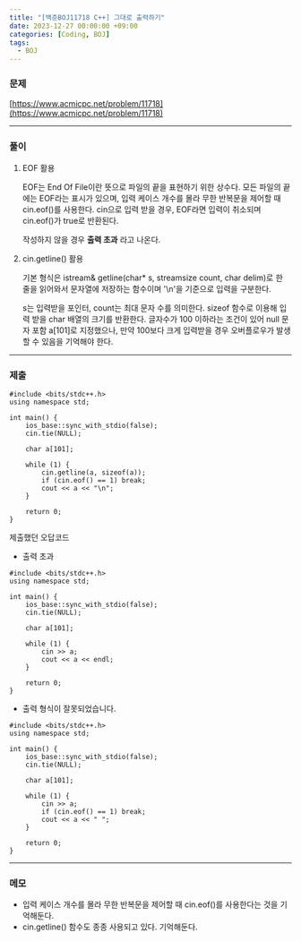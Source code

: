 ```yaml
---
title: "[백준BOJ11718 C++] 그대로 출력하기"
date: 2023-12-27 00:00:00 +09:00
categories: [Coding, BOJ]
tags:
  - BOJ
---
```

### 문제

[https://www.acmicpc.net/problem/11718](https://www.acmicpc.net/problem/11718)

***

### 풀이
1. EOF 활용

   EOF는 End Of File이란 뜻으로 파일의 끝을 표현하기 위한 상수다.
   모든 파일의 끝에는 EOF라는 표시가 있으며,
   입력 케이스 개수를 몰라 무한 반복문을 제어할 때 cin.eof()를 사용한다.
   cin으로 입력 받을 경우, EOF라면 입력이 취소되며 cin.eof()가 true로 반환된다.

   작성하지 않을 경우 **출력 초과** 라고 나온다.
2. cin.getline() 활용

   기본 형식은 istream& getline(char* s, streamsize count, char delim)로
   한 줄을 읽어와서 문자열에 저장하는 함수이며 '\n'을 기준으로 입력을 구분한다.

   s는 입력받을 포인터, count는 최대 문자 수를 의미한다.
   sizeof 함수로 이용해 입력 받을 char 배열의 크기를 반환한다.
   글자수가 100 이하라는 조건이 있어 null 문자 포함 a[101]로 지정했으나,
   만약 100보다 크게 입력받을 경우 오버플로우가 발생할 수 있음을 기억해야 한다.

***

### 제출
```C++17
#include <bits/stdc++.h>
using namespace std;

int main() {
	ios_base::sync_with_stdio(false);
	cin.tie(NULL);

	char a[101];

	while (1) {
		cin.getline(a, sizeof(a));
		if (cin.eof() == 1) break;
		cout << a << "\n";
	}

	return 0;
}
```

제출했던 오답코드
- 출력 초과

```C++17
#include <bits/stdc++.h>
using namespace std;

int main() {
	ios_base::sync_with_stdio(false);
	cin.tie(NULL);

	char a[101];

	while (1) {
		cin >> a;
		cout << a << endl;
	}

	return 0;
}
```
   
- 출력 형식이 잘못되었습니다.

```C++17
#include <bits/stdc++.h>
using namespace std;

int main() {
	ios_base::sync_with_stdio(false);
	cin.tie(NULL);

	char a[101];

	while (1) {
		cin >> a;
		if (cin.eof() == 1) break;
		cout << a << " ";
	}

	return 0;
}
```

***

### 메모

- 입력 케이스 개수를 몰라 무한 반복문을 제어할 때 cin.eof()를 사용한다는 것을 기억해둔다.
- cin.getline() 함수도 종종 사용되고 있다. 기억해둔다. 

